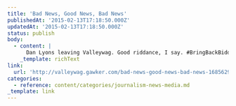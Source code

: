 ```yaml
---
title: 'Bad News, Good News, Bad News'
publishedAt: '2015-02-13T17:18:50.000Z'
updatedAt: '2015-02-13T17:18:50.000Z'
status: publish
body:
  - content: |
      Dan Lyons leaving Valleywag. Good riddance, I say. #BringBackBiddle
    _template: richText
link:
  url: 'http://valleywag.gawker.com/bad-news-good-news-bad-news-1685629218'
categories:
  - reference: content/categories/journalism-news-media.md
_template: link
---
```



